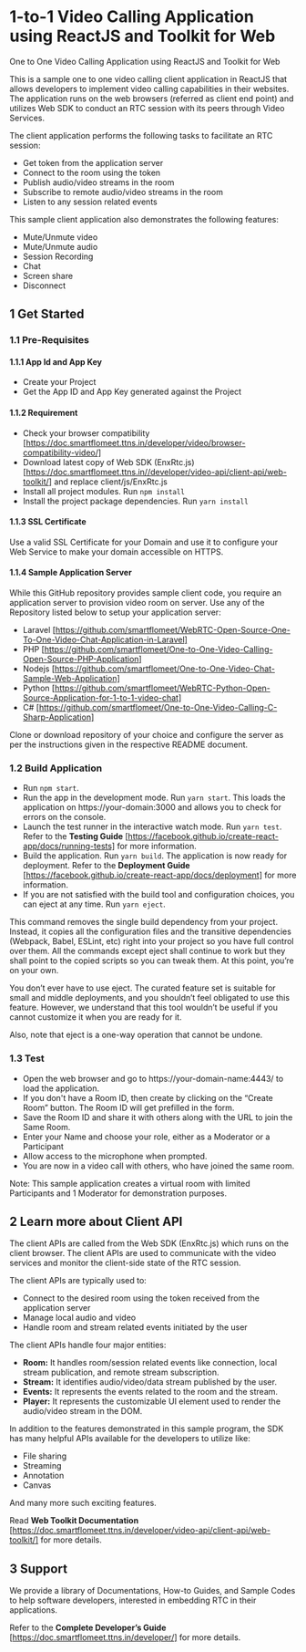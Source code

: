 # 1-to-1 Video Calling Application using ReactJS and Toolkit for Web

One to One Video Calling Application using ReactJS and Toolkit for Web

This is a sample one to one video calling client application in ReactJS that allows developers to implement video calling capabilities in their websites. The application runs on the web browsers (referred as client end point) and utilizes Web SDK to conduct an RTC session with its peers through Video Services.

The client application performs the following tasks to facilitate an RTC session: 

* Get token from the application server 
* Connect to the room using the token 
* Publish audio/video streams in the room 
* Subscribe to remote audio/video streams in the room 
* Listen to any session related events

This sample client application also demonstrates the following features:

* Mute/Unmute video 
* Mute/Unmute audio 
* Session Recording 
* Chat 
* Screen share 
* Disconnect



## 1 Get Started

### 1.1 Pre-Requisites

#### 1.1.1 App Id and App Key

* Create your Project
* Get the App ID and App Key generated against the Project


#### 1.1.2 Requirement

* Check your browser compatibility [https://doc.smartflomeet.ttns.in/developer/video/browser-compatibility-video/]
* Download latest copy of Web SDK (EnxRtc.js) [https://doc.smartflomeet.ttns.in//developer/video-api/client-api/web-toolkit/] and replace client/js/EnxRtc.js 
* Install all project modules. Run `npm install` 
* Install the project package dependencies. Run `yarn install` 


#### 1.1.3 SSL Certificate 

Use a valid SSL Certificate for your Domain and use it to configure your Web Service to make your domain accessible on HTTPS. 


#### 1.1.4 Sample Application Server

While this GitHub repository provides sample client code, you require an application server to provision video room on server. Use any of the Repository listed below to setup your application server: 

* Laravel [https://github.com/smartflomeet/WebRTC-Open-Source-One-To-One-Video-Chat-Application-in-Laravel]
* PHP     [https://github.com/smartflomeet/One-to-One-Video-Calling-Open-Source-PHP-Application]
* Nodejs  [https://github.com/smartflomeet/One-to-One-Video-Chat-Sample-Web-Application]
* Python  [https://github.com/smartflomeet/WebRTC-Python-Open-Source-Application-for-1-to-1-video-chat]
* C#  [https://github.com/smartflomeet/One-to-One-Video-Calling-C-Sharp-Application]
  
Clone or download repository of your choice and configure the server as per the instructions given in the respective README document.


### 1.2 Build Application  

* Run `npm start`. 
* Run the app in the development mode.  Run `yarn start`. This loads the application on https://your-domain:3000 and allows you to check for errors on the console. 
* Launch the test runner in the interactive watch mode. Run `yarn test`. Refer to the **Testing Guide**  [https://facebook.github.io/create-react-app/docs/running-tests] for more information. 
* Build the application. Run `yarn build`. The application is now ready for deployment. Refer to the **Deployment Guide** [https://facebook.github.io/create-react-app/docs/deployment] for more information. 
* If you are not satisfied with the build tool and configuration choices, you can eject at any time.  Run `yarn eject`.  

This command removes the single build dependency from your project. Instead, it 	copies all the configuration files and the transitive dependencies (Webpack, Babel, 	ESLint, etc) right into your project so you have full control over them. All the commands except eject shall continue to work but they shall point to the copied scripts so you can tweak them. At this point, you’re on your own. 

You don’t ever have to use eject. The curated feature set is suitable for small and middle deployments, and you shouldn’t feel obligated to use this feature. However, 	we understand that this tool wouldn’t be useful if you cannot customize it when  you are ready for it. 

Also, note that eject is a one-way operation that cannot be undone.  


### 1.3 Test 

* Open the web browser and go to https://your-domain-name:4443/ to load the application.  
* If you don't have a Room ID, then create by clicking on the “Create Room” button. The Room ID will get prefilled in the form. 
* Save the Room ID and share it with others along with the URL to join the Same Room.  
* Enter your Name and choose your role, either as a Moderator or a Participant 
* Allow access to the microphone when prompted. 
* You are now in a video call with others, who have joined the same room. 

Note: This sample application creates a virtual room with limited Participants and 1 Moderator for demonstration purposes. 


## 2 Learn more about Client API

The client APIs are called from the Web SDK (EnxRtc.js) which runs on the client browser. The client APIs are used to communicate with the video services and monitor the client-side state of the RTC session.  

The client APIs are typically used to: 

* Connect to the desired room using the token received from the application server 
* Manage local audio and video 
* Handle room and stream related events initiated by the user 

The client APIs handle four major entities: 

* **Room:** It handles room/session related events like connection, local stream publication, and remote stream subscription. 
* **Stream:** It identifies audio/video/data stream published by the user. 
* **Events:** It represents the events related to the room and the stream. 
* **Player:** It represents the customizable UI element used to render the audio/video stream in the DOM. 

In addition to the features demonstrated in this sample program, the SDK has many helpful APIs available for the developers to utilize like: 

* File sharing 
* Streaming 
* Annotation 
* Canvas 

And many more such exciting features. 

Read **Web Toolkit Documentation** [https://doc.smartflomeet.ttns.in/developer/video-api/client-api/web-toolkit/]  for more details.  



## 3 Support

We provide a library of Documentations, How-to Guides, and Sample Codes to help software developers, interested in embedding RTC in their applications. 

Refer to the **Complete Developer’s Guide** [https://doc.smartflomeet.ttns.in/developer/] for more details.
